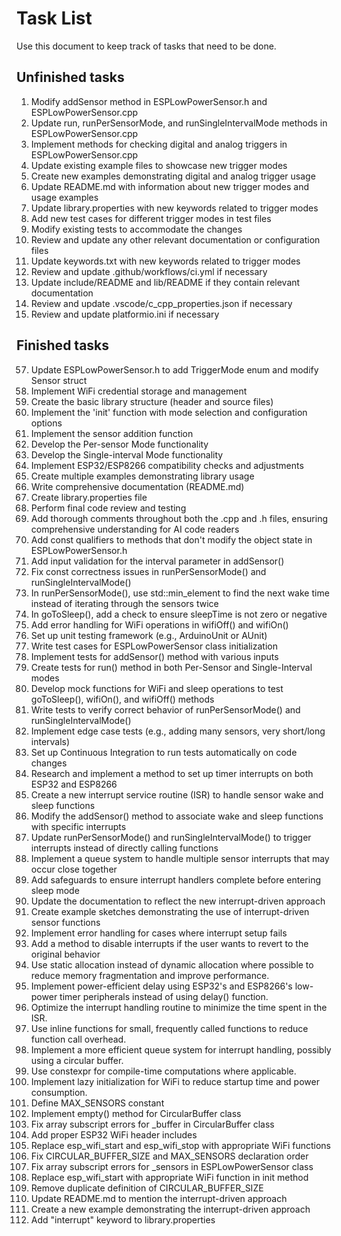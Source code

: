 # Task List
Use this document to keep track of tasks that need to be done.

## Unfinished tasks
1. Modify addSensor method in ESPLowPowerSensor.h and ESPLowPowerSensor.cpp
2. Update run, runPerSensorMode, and runSingleIntervalMode methods in ESPLowPowerSensor.cpp
3. Implement methods for checking digital and analog triggers in ESPLowPowerSensor.cpp
4. Update existing example files to showcase new trigger modes
5. Create new examples demonstrating digital and analog trigger usage
6. Update README.md with information about new trigger modes and usage examples
7. Update library.properties with new keywords related to trigger modes
8. Add new test cases for different trigger modes in test files
9. Modify existing tests to accommodate the changes
10. Review and update any other relevant documentation or configuration files
11. Update keywords.txt with new keywords related to trigger modes
12. Review and update .github/workflows/ci.yml if necessary
13. Update include/README and lib/README if they contain relevant documentation
14. Review and update .vscode/c_cpp_properties.json if necessary
15. Review and update platformio.ini if necessary

## Finished tasks
57. Update ESPLowPowerSensor.h to add TriggerMode enum and modify Sensor struct
56. Implement WiFi credential storage and management
2. Create the basic library structure (header and source files)
3. Implement the 'init' function with mode selection and configuration options
4. Implement the sensor addition function
5. Develop the Per-sensor Mode functionality
6. Develop the Single-interval Mode functionality
7. Implement ESP32/ESP8266 compatibility checks and adjustments
8. Create multiple examples demonstrating library usage
9. Write comprehensive documentation (README.md)
10. Create library.properties file
11. Perform final code review and testing
12. Add thorough comments throughout both the .cpp and .h files, ensuring comprehensive understanding for AI code readers
13. Add const qualifiers to methods that don't modify the object state in ESPLowPowerSensor.h
14. Add input validation for the interval parameter in addSensor()
15. Fix const correctness issues in runPerSensorMode() and runSingleIntervalMode()
16. In runPerSensorMode(), use std::min_element to find the next wake time instead of iterating through the sensors twice
17. In goToSleep(), add a check to ensure sleepTime is not zero or negative
18. Add error handling for WiFi operations in wifiOff() and wifiOn()
19. Set up unit testing framework (e.g., ArduinoUnit or AUnit)
20. Write test cases for ESPLowPowerSensor class initialization
21. Implement tests for addSensor() method with various inputs
22. Create tests for run() method in both Per-Sensor and Single-Interval modes
23. Develop mock functions for WiFi and sleep operations to test goToSleep(), wifiOn(), and wifiOff() methods
24. Write tests to verify correct behavior of runPerSensorMode() and runSingleIntervalMode()
25. Implement edge case tests (e.g., adding many sensors, very short/long intervals)
26. Set up Continuous Integration to run tests automatically on code changes
27. Research and implement a method to set up timer interrupts on both ESP32 and ESP8266
28. Create a new interrupt service routine (ISR) to handle sensor wake and sleep functions
29. Modify the addSensor() method to associate wake and sleep functions with specific interrupts
30. Update runPerSensorMode() and runSingleIntervalMode() to trigger interrupts instead of directly calling functions
31. Implement a queue system to handle multiple sensor interrupts that may occur close together
32. Add safeguards to ensure interrupt handlers complete before entering sleep mode
33. Update the documentation to reflect the new interrupt-driven approach
34. Create example sketches demonstrating the use of interrupt-driven sensor functions
35. Implement error handling for cases where interrupt setup fails
36. Add a method to disable interrupts if the user wants to revert to the original behavior
37. Use static allocation instead of dynamic allocation where possible to reduce memory fragmentation and improve performance.
38. Implement power-efficient delay using ESP32's and ESP8266's low-power timer peripherals instead of using delay() function.
39. Optimize the interrupt handling routine to minimize the time spent in the ISR.
40. Use inline functions for small, frequently called functions to reduce function call overhead.
41. Implement a more efficient queue system for interrupt handling, possibly using a circular buffer.
42. Use constexpr for compile-time computations where applicable.
43. Implement lazy initialization for WiFi to reduce startup time and power consumption.
44. Define MAX_SENSORS constant
45. Implement empty() method for CircularBuffer class
46. Fix array subscript errors for _buffer in CircularBuffer class
47. Add proper ESP32 WiFi header includes
48. Replace esp_wifi_start and esp_wifi_stop with appropriate WiFi functions
49. Fix CIRCULAR_BUFFER_SIZE and MAX_SENSORS declaration order
50. Fix array subscript errors for _sensors in ESPLowPowerSensor class
51. Replace esp_wifi_start with appropriate WiFi function in init method
52. Remove duplicate definition of CIRCULAR_BUFFER_SIZE
53. Update README.md to mention the interrupt-driven approach
54. Create a new example demonstrating the interrupt-driven approach
55. Add "interrupt" keyword to library.properties